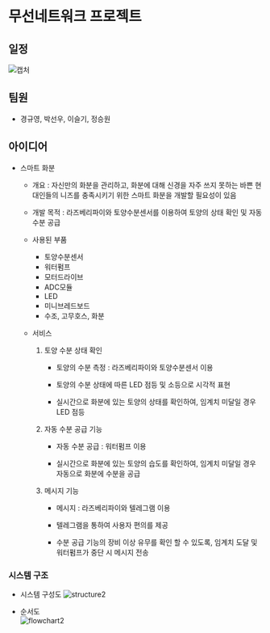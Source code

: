 # 무선네트워크 프로젝트

## 일정
![캡처](https://user-images.githubusercontent.com/71330163/102308013-06bcee00-3fa9-11eb-83f8-aaa8ec2ed2f5.PNG)

## 팀원
- 경규영, 박선우, 이슬기, 정승원

## 아이디어

  - 스마트 화분

    - 개요 : 자신만의 화분을 관리하고, 화분에 대해 신경을 자주 쓰지 못하는 바쁜 현대인들의 니즈를 충족시키기 위한 스마트 화분을 개발할 필요성이 있음
  
    - 개발 목적 : 라즈베리파이와 토양수분센서를 이용하여 토양의 상태 확인 및 자동 수분 공급
  
    - 사용된 부품
      - 토양수분센서
      - 워터펌프
      - 모터드라이브
      - ADC모듈
      - LED
      - 미니브레드보드
      - 수조, 고무호스, 화분
     
     
     - 서비스
  
       1. 토양 수분 상태 확인
    
          - 토양의 수분 측정 : 라즈베리파이와 토양수분센서 이용
      
          - 토양의 수분 상태에 따른 LED 점등 및 소등으로 시각적 표현
      
          - 실시간으로 화분에 있는 토양의 상태를 확인하여, 임계치 미달일 경우 LED 점등
    
    
    
        2. 자동 수분 공급 기능
    
            - 자동 수분 공급 : 워터펌프 이용
       
            - 실시간으로 화분에 있는 토양의 습도를 확인하여, 임계치 미달일 경우 자동으로 화분에 수분을 공급
      
      
      
        3. 메시지 기능
    
            - 메시지 : 라즈베리파이와 텔레그램 이용
      
            - 텔레그램을 통하여 사용자 편의를 제공
      
            - 수분 공급 기능의 장비 이상 유무를 확인 할 수 있도록, 임계치 도달 및 워터펌프가 중단 시 메시지 전송
      
      
      

  ### 시스템 구조
  - 시스템 구성도
     ![structure2](https://user-images.githubusercontent.com/71371940/102211771-75ea0200-3f17-11eb-8d67-3a20d9d93306.JPG)



  - 순서도  
      ![flowchart2](https://user-images.githubusercontent.com/71371940/102121450-560afd80-3e87-11eb-8fd9-197582e001b7.JPG)

